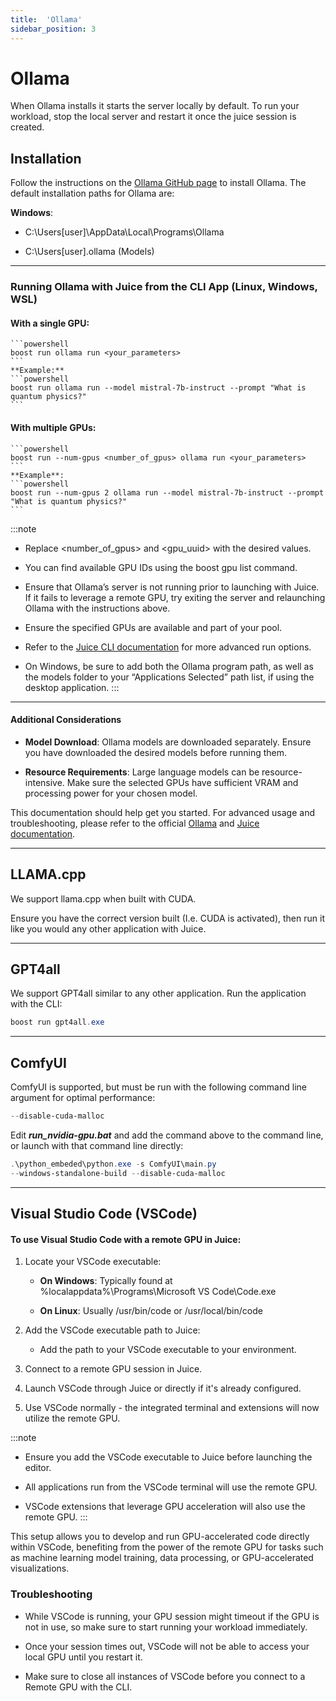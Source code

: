 ```yaml
---
title:  'Ollama'
sidebar_position: 3
---
```

# Ollama

When Ollama installs it starts the server locally by default. To run your workload, stop the local server and restart it once the juice session is created. 

## Installation 

Follow the instructions on the [Ollama GitHub page](https://github.com/ollama/ollama) to install Ollama. The default installation paths for Ollama are: 
 

**Windows**: 

- C:\Users\[user]\AppData\Local\Programs\Ollama 

- C:\Users\[user]\.ollama (Models) 


--------------------
### Running Ollama with Juice from the CLI App (Linux, Windows, WSL) 

#### With a single GPU:

    ```powershell
    boost run ollama run <your_parameters>
    ```
    **Example:**
    ```powershell
    boost run ollama run --model mistral-7b-instruct --prompt "What is quantum physics?"
    ```

#### With multiple GPUs:
    ```powershell
    boost run --num-gpus <number_of_gpus> ollama run <your_parameters>
    ```
    **Example**:
    ```powershell
    boost run --num-gpus 2 ollama run --model mistral-7b-instruct --prompt "What is quantum physics?" 
    ```

:::note
- Replace &lt;number_of_gpus&gt; and &lt;gpu_uuid&gt; with the desired values. 

- You can find available GPU IDs using the boost gpu list command. 

- Ensure that Ollama’s server is not running prior to launching with Juice. If it fails to leverage a remote GPU, try exiting the server and relaunching Ollama with the instructions above. 

- Ensure the specified GPUs are available and part of your pool. 

- Refer to the [Juice CLI documentation](/docs/juice/pro-users/cli-app/cli-app.md) for more advanced run options. 

- On Windows, be sure to add both the Ollama program path, as well as the models folder to your “Applications Selected” path list, if using the desktop application.
:::


--------------------


#### Additional Considerations 

- **Model Download**: Ollama models are downloaded separately. Ensure you have downloaded the desired models before running them. 

- **Resource Requirements**: Large language models can be resource-intensive. Make sure the selected GPUs have sufficient VRAM and processing power for your chosen model. 

This documentation should help get you started. For advanced usage and troubleshooting, please refer to the official [Ollama](https://github.com/ollama/ollama?tab=readme-ov-file) and [Juice documentation](https://zdocs.datascience.hp.com/docs/boost/intro). 

--------------------

## LLAMA.cpp 

We support llama.cpp when built with CUDA.  

Ensure you have the correct version built (I.e. CUDA is activated), then run it like you would any other application with Juice. 

--------------------

## GPT4all 

We support GPT4all similar to any other application. Run the application with the CLI:

```powershell
boost run gpt4all.exe
```

--------------------

## ComfyUI

ComfyUI is supported, but must be run with the following command line argument for optimal performance:

```powershell
--disable-cuda-malloc 
```
Edit ***run_nvidia-gpu.bat*** and add the command above to the command line, or launch with that command line directly:

```powershell
.\python_embeded\python.exe -s ComfyUI\main.py
--windows-standalone-build --disable-cuda-malloc
```

--------------------
## Visual Studio Code (VSCode) 

#### To use Visual Studio Code with a remote GPU in Juice: 

1. Locate your VSCode executable: 

    - **On Windows**: Typically found at %localappdata%\Programs\Microsoft VS Code\Code.exe 

    - **On Linux**: Usually /usr/bin/code or /usr/local/bin/code
 

2. Add the VSCode executable path to Juice: 

    - Add the path to your VSCode executable to your environment.


3. Connect to a remote GPU session in Juice.

4. Launch VSCode through Juice or directly if it's already configured.

5. Use VSCode normally - the integrated terminal and extensions will now utilize the remote GPU.

 
:::note

- Ensure you add the VSCode executable to Juice before launching the editor.

- All applications run from the VSCode terminal will use the remote GPU. 

- VSCode extensions that leverage GPU acceleration will also use the remote GPU.
:::

This setup allows you to develop and run GPU-accelerated code directly within VSCode, benefiting from the power of the remote GPU for tasks such as machine learning model training, data processing, or GPU-accelerated visualizations.

### Troubleshooting 

- While VSCode is running, your GPU session might timeout if the GPU is not in use, so make sure to start running your workload immediately.  

- Once your session times out, VSCode will not be able to access your local GPU until you restart it. 

- Make sure to close all instances of VSCode before you connect to a Remote GPU with the CLI.       